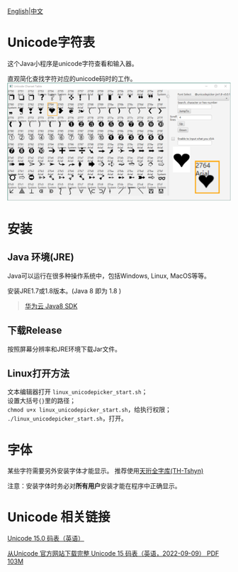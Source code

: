 [English](readme.md)|[中文](readme_zh.md)
# Unicode字符表
这个Java小程序是unicode字符查看和输入器。

直观简化查找字符对应的unicode码时的工作。
![sample1](/screenshot/sampleform1.png)
# 安装

## Java 环境(JRE)
Java可以运行在很多种操作系统中，包括Windows, Linux, MacOS等等。<br/>

安装JRE1.7或1.8版本。(Java 8 即为 1.8 ) 

>[华为云 Java8 SDK](https://mirrors.huaweicloud.com/java/jdk/8u202-b08/)
## 下载Release

按照屏幕分辨率和JRE环境下载Jar文件。




## Linux打开方法

文本编辑器打开 `linux_unicodepicker_start.sh`；<br/>
设置大括号`{}`里的路径；<br/>
`chmod u+x linux_unicodepicker_start.sh`，给执行权限；
`./linux_unicodepicker_start.sh`，打开。



# 字体

某些字符需要另外安装字体才能显示。
推荐使用[天珩全字库(TH-Tshyn)](http://cheonhyeong.com/Simplified/download.html)

注意：安装字体时务必对**所有用户**安装才能在程序中正确显示。

# Unicode 相关链接

[Unicode 15.0 码表（英语）](https://www.unicode.org/charts/)<br/>

[从Unicode 官方网站下载完整 Unicode 15 码表（英语，2022-09-09） PDF 103M](https://www.unicode.org/Public/15.0.0/charts/CodeCharts.pdf)